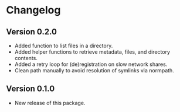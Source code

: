 # Changelog

## Version 0.2.0

- Added function to list files in a directory.
- Added helper functions to retrieve metadata, files, and directory contents.
- Added a retry loop for (de)registration on slow network shares.
- Clean path manually to avoid resolution of symlinks via normpath.

## Version 0.1.0

- New release of this package.
